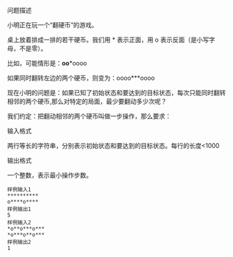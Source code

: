问题描述

小明正在玩一个“翻硬币”的游戏。

桌上放着排成一排的若干硬币。我们用 * 表示正面，用 o 表示反面（是小写字母，不是零）。

比如，可能情形是：**oo***oooo

如果同时翻转左边的两个硬币，则变为：oooo***oooo

现在小明的问题是：如果已知了初始状态和要达到的目标状态，每次只能同时翻转相邻的两个硬币,那么对特定的局面，最少要翻动多少次呢？

我们约定：把翻动相邻的两个硬币叫做一步操作，那么要求：


输入格式

两行等长的字符串，分别表示初始状态和要达到的目标状态。每行的长度<1000

输出格式

一个整数，表示最小操作步数。
    
    样例输入1
    **********
    o****o****
    样例输出1
    5
    样例输入2
    *o**o***o***
    *o***o**o***
    样例输出2
    1